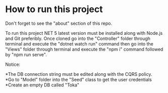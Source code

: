 
# How to run this project

Don't forget to see the "about" section of this repo.

To run this project NET 5 latest version must be installed along with Node.js and Git preferibly.
Once cloned go into the "Controller" folder through terminal and execute the "dotnet watch run"  command then go into the "Views" folder through terminal and execute
the "npm i" command followed by "npm run serve".

Notice:

*The DB connection string must be edited along with the CQRS policy. <br />
*Go to "Model" folder into the "Seed" class to get the user credentials <br />
*Create an empty DB called "Toka" 



